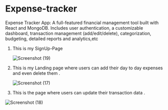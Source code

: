 # Expense-tracker
Expense Tracker App: A full-featured financial management tool built with React and MongoDB. Includes user authentication, a customizable dashboard, transaction management (add/edit/delete), categorization, budgeting, detailed reports and analytics,etc

1. This is my SignUp-Page

   ![Screenshot (19)](https://github.com/user-attachments/assets/84482f7f-f1c7-4d22-85b1-f1323fd05f0e)

2. This is my Landing page where users can add their day to day expenses and even delete them .

   ![Screenshot (17)](https://github.com/user-attachments/assets/53c28456-70c5-4743-bd54-a53956cf3913)

3. This is the page where users can update their transaction data .

![Screenshot (18)](https://github.com/user-attachments/assets/a72e9c04-14cd-434c-94a5-39c19a2fd717)
